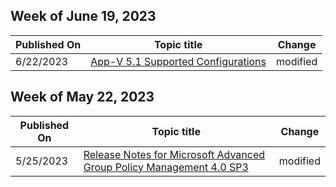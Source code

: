 <!-- This file is generated automatically each week. Changes made to this file will be overwritten.-->



## Week of June 19, 2023


| Published On |Topic title | Change |
|------|------------|--------|
| 6/22/2023 | [App-V 5.1 Supported Configurations](/microsoft-desktop-optimization-pack/appv-v5/app-v-51-supported-configurations) | modified |


## Week of May 22, 2023


| Published On |Topic title | Change |
|------|------------|--------|
| 5/25/2023 | [Release Notes for Microsoft Advanced Group Policy Management 4.0 SP3](/microsoft-desktop-optimization-pack/agpm/release-notes-for-microsoft-advanced-group-policy-management-40-sp3) | modified |
